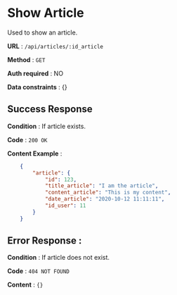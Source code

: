 # Show Article

Used to show an article.

**URL** : `/api/articles/:id_article`

**Method** : `GET`

**Auth required** : NO

**Data constraints** : {}

## Success Response

**Condition** : If article exists.

**Code** : `200 OK`

**Content Example** :

```json
    {
        "article": {
            "id": 123,
            "title_article": "I am the article",
            "content_article": "This is my content",
            "date_article": "2020-10-12 11:11:11",
            "id_user": 11
        }
    }
```

## Error Response :

**Condition** : If article does not exist.

**Code** : `404 NOT FOUND`

**Content** : `{}`

